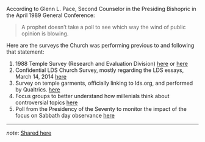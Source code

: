 According to Glenn L. Pace, Second Counselor in the Presiding Bishopric in the April 1989 General Conference:

> A prophet doesn’t take a poll to see which way the wind of public opinion is blowing.

Here are the surveys the Church was performing previous to and following that statement:

1. 1988 Temple Survey (Research and Evaluation Division) [here](
https://drive.google.com/file/d/0B3IkLXv-jPlVTHJBeEFRNXN3RWc/view) or [here](http://www.scribd.com/doc/76542947/1988-Temple-Survey)
2. Confidential LDS Church Survey, mostly regarding the LDS essays, March 14, 2014 [here](https://docs.google.com/file/d/0B0cHQPe2_G8fUnU1d2tWTFRURGs/edit?pli=1)
3. Survey on temple garments, officially linking to lds.org, and performed by Qualtrics. [here](http://www.ibtimes.com/mormon-women-speak-out-new-lds-survey-temple-garments-1800906)
4. Focus groups to better understand how millenials think about controversial topics [here](https://imgur.com/Ob23PRe)
5. Poll from the Presidency of the Seventy to monitor the impact of the focus on Sabbath day observance [here](https://www.reddit.com/r/exmormon/comments/46n0xq/yet_another_poll_from_the_people_who_dont_take_a/)

---

*note*: [Shared here](https://www.reddit.com/r/exmormon/comments/3lzsn2/a_prophet_doesnt_take_a_poll_to_see_which_way_the/)
